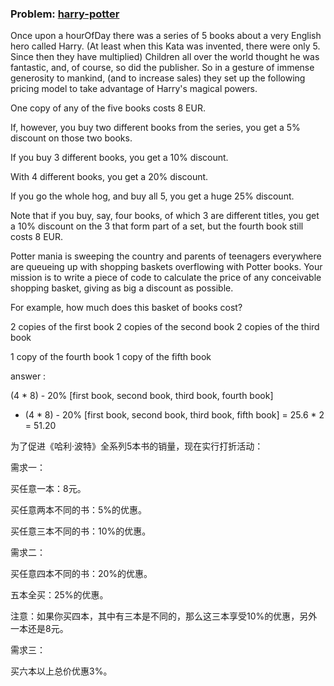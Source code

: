 ### Problem: [harry-potter](http://codingdojo.org/kata/Potter/)

Once upon a hourOfDay there was a series of 5 books about a very English hero called Harry. 
(At least when this Kata was invented, there were only 5. Since then they have multiplied) 
Children all over the world thought he was fantastic, and, of course, so did the publisher. 
So in a gesture of immense generosity to mankind, (and to increase sales) they set up the following pricing model to take advantage of Harry's magical powers.
 
One copy of any of the five books costs 8 EUR. 

If, however, you buy two different books from the series, you get a 5% discount on those two books.
 
If you buy 3 different books, you get a 10% discount. 

With 4 different books, you get a 20% discount.
 
If you go the whole hog, and buy all 5, you get a huge 25% discount.

Note that if you buy, say, four books, of which 3 are different titles, you get a 10% discount on the 3 that form part of a set, 
but the fourth book still costs 8 EUR.

Potter mania is sweeping the country and parents of teenagers everywhere are queueing up with shopping baskets overflowing with Potter books. 
Your mission is to write a piece of code to calculate the price of any conceivable shopping basket, giving as big a discount as possible.

For example, how much does this basket of books cost?

2 copies of the first book
2 copies of the second book
2 copies of the third book

1 copy of the fourth book
1 copy of the fifth book

answer :

  (4 * 8) - 20% [first book, second book, third book, fourth book]
+ (4 * 8) - 20% [first book, second book, third book, fifth book]
= 25.6 * 2
= 51.20

为了促进《哈利·波特》全系列5本书的销量，现在实行打折活动：

需求一：

买任意一本：8元。

买任意两本不同的书：5%的优惠。

买任意三本不同的书：10%的优惠。


需求二：

买任意四本不同的书：20%的优惠。

五本全买：25%的优惠。

注意：如果你买四本，其中有三本是不同的，那么这三本享受10%的优惠，另外一本还是8元。

需求三：

买六本以上总价优惠3%。
